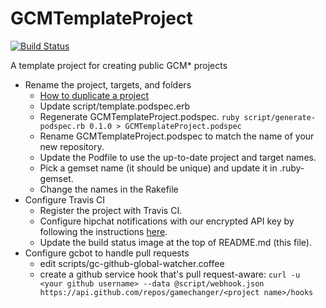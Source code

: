 GCMTemplateProject
==================
[![Build Status](https://travis-ci.org/gamechanger/GCMTemplateProject.png)](https://travis-ci.org/gamechanger/GCMTemplateProject)

A template project for creating public GCM* projects

* Rename the project, targets, and folders
  * [How to duplicate a project](http://stackoverflow.com/questions/17744319/duplicate-and-rename-xcode-project-associated-folders)
  * Update script/template.podspec.erb
  * Regenerate GCMTemplateProject.podspec. `ruby script/generate-podspec.rb 0.1.0 > GCMTemplateProject.podspec`
  * Rename GCMTemplateProject.podspec to match the name of your new repository.
  * Update the Podfile to use the up-to-date project and target names.
  * Pick a gemset name (it should be unique) and update it in .ruby-gemset.
  * Change the names in the Rakefile
* Configure Travis CI 
  * Register the project with Travis CI.
  * Configure hipchat notifications with our encrypted API key by following the instructions [here](http://about.travis-ci.org/docs/user/notifications/#HipChat-notification).
  * Update the build status image at the top of README.md (this file).
* Configure gcbot to handle pull requests
  * edit scripts/gc-github-global-watcher.coffee
  * create a github service hook that's pull request-aware: `curl -u <your github username> --data @script/webhook.json https://api.github.com/repos/gamechanger/<project name>/hooks`

